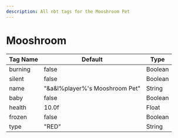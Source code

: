 ```yaml
---
description: All nbt tags for the Mooshroom Pet
---
```



# Mooshroom

| Tag Name     | Default                                                            | Type                                         |
| - | - | - |
| burning | false | Boolean |
| silent | false | Boolean |
| name | "&a&l%player%'s Mooshroom Pet" | String |
| baby | false | Boolean |
| health | 10.0f | Float |
| frozen | false | Boolean |
| type | "RED" | String |
